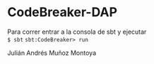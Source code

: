 # CodeBreaker-DAP

Para correr entrar a la consola de sbt y ejecutar \
``` $ sbt ```
``` sbt:CodeBreaker> run ``` 

Julián Andrés Muñoz Montoya
